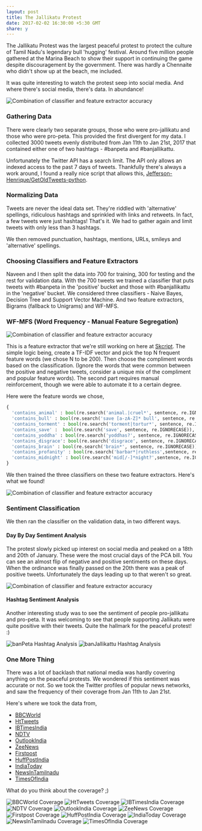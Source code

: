 ```yaml
---
layout: post
title: The Jallikatu Protest
date: 2017-02-02 16:30:00 +5:30 GMT
share: y
---
```


The Jallikatu Protest was the largest peaceful protest to protect the culture of Tamil Nadu's legendary bull 'hugging' festival. Around five million people gathered at the Marina Beach to show their support in continuing the game despite discouragement by the government. There was hardly a Chennaite who didn't show up at the beach, me included.

It was quite interesting to watch the protest seep into social media. And where there's social media, there's data. In abundance!

<img src="/public/posts/2017-02-02/protest.jpg" class="img" alt="Combination of classifier and feature extractor accuracy" />

<!--break-->

### Gathering Data

There were clearly two separate groups, those who were pro-jallikatu and those who were pro-peta. This provided the first divergent for my data. I collected 3000 tweets evenly distributed from Jan 11th to Jan 21st, 2017 that contained either one of two hashtags - #banpeta and #banjallikattu.

Unfortunately the Twitter API has a search limit. The API only allows an indexed access to the past 7 days of tweets. Thankfully there's always a work around, I found a really nice script that allows this, [Jefferson-Henrique/GetOldTweets-python](https://github.com/Jefferson-Henrique/GetOldTweets-python).

### Normalizing Data

Tweets are never the ideal data set. They're riddled with 'alternative' spellings, ridiculous hashtags and sprinkled with links and retweets. In fact, a few tweets were just hashtags! That's it. We had to gather again and limit tweets with only less than 3 hashtags.

We then removed punctuation, hashtags, mentions, URLs, smileys and 'alternative' spellings.

### Choosing Classifiers and Feature Extractors
Naveen and I then split the data into 700 for training, 300 for testing and the rest for validation data. With the 700 tweets we trained a classifier that puts tweets with #banpeta in the 'positive' bucket and those with #banjallikattu in the 'negative' bucket. We considered three classifiers - Naive Bayes, Decision Tree and Support Vector Machine. And two feature extractors, Bigrams (fallback to Unigrams) and WF-MFS.

### WF-MFS (Word Frequency - Manual Feature Segregation)

<img src="/public/posts/2017-02-02/word_cloud.png" class="img" alt="Combination of classifier and feature extractor accuracy" />

This is a feature extractor that we're still working on here at [Skcript](https://skcript.com). The simple logic being, create a TF-IDF vector and pick the top N frequent feature words (we chose N to be 200). Then choose the compliment words based on the classification. (Ignore the words that were common between the positive and negative tweets, consider a unique mix of the compliment and popular feature words). The second part requires manual reinforcement, though we were able to automate it to a certain degree.

Here were the feature words we chose,

```python
{
  'contains_animal' : bool(re.search('animal.|cruel*', sentence, re.IGNORECASE)),
  'contains_bull' : bool(re.search('save [a-zA-Z]* bull', sentence, re.IGNORECASE)),
  'contains_torment' : bool(re.search('torment|tortur*', sentence, re.IGNORECASE)),
  'contains_save' :  bool(re.search('save', sentence, re.IGNORECASE)),
  'contains_yoddha' : bool(re.search('yoddhas?', sentence, re.IGNORECASE)),
  'contains_disgrace': bool(re.search('disgrace', sentence, re.IGNORECASE)),
  'contains_brain' : bool(re.search('brain*', sentence, re.IGNORECASE)),
  'contains_profanity' : bool(re.search('barbar*|ruthless',sentence, re.IGNORECASE)),
  'contains_midnight' : bool(re.search('mid[/-]*night?',sentence, re.IGNORECASE))
}
```

We then trained the three classifiers on these two feature extractors. Here's what we found!

<img src="/public/posts/2017-02-02/algorithm_accuracy.png" class="img" alt="Combination of classifier and feature extractor accuracy" />

### Sentiment Classification

We then ran the classifier on the validation data, in two different ways.

#### Day By Day Sentiment Analysis

The protest slowly picked up interest on social media and peaked on a 18th and 20th of January. These were the most crucial days of the PCA bill. You can see an almost flip of negative and positive sentiments on these days. When the ordinance was finally passed on the 20th there was a peak of positive tweets. Unfortunately the days leading up to that weren't so great.

<img src="/public/posts/2017-02-02/sentiment_by_day.png" class="img" alt="Combination of classifier and feature extractor accuracy" />

#### Hashtag Sentiment Analysis

Another interesting study was to see the sentiment of people pro-jallikatu and pro-peta. It was welcoming to see that people supporting Jallikatu were quite positive with their tweets. Quite the hallmark for the peaceful protest! :)

<img src="/public/posts/2017-02-02/banPeta.png" class="img" alt="banPeta Hashtag Analysis" />
<img src="/public/posts/2017-02-02/banJallikattu.png" class="img" alt="banJallikattu Hashtag Analysis" />

### One More Thing
There was a lot of backlash that national media was hardly covering anything on the peaceful protests. We wondered if this sentiment was accurate or not. So we took the Twitter profiles of popular news networks, and saw the frequency of their coverage from Jan 11th to Jan 21st.

Here's where we took the data from,

- [BBCWorld](https://twitter.com/@BBCWorld)
- [HtTweets](https://twitter.com/@htTweets)
- [IBTimesIndia](https://twitter.com/@ibtimes_india)
- [NDTV](https://twitter.com/@ndtv)
- [OutlookIndia](https://twitter.com/@outlookindia)
- [ZeeNews](https://twitter.com/@zeenews)
- [Firstpost](https://twitter.com/@firstpost)
- [HuffPostIndia](https://twitter.com/@HuffPostIndia)
- [IndiaToday](https://twitter.com/@indiaToday)
- [NewsInTamilnadu](https://twitter.com/@newsintamilnadu)
- [TimesOfIndia](https://twitter.com/@timesofindia)

What do you think about the coverage? ;)

<img src="/public/posts/2017-02-02/news_networks/BBCWorld.png" class="img" alt="BBCWorld Coverage" />
<img src="/public/posts/2017-02-02/news_networks/HtTweets.png" class="img" alt="HtTweets Coverage" />
<img src="/public/posts/2017-02-02/news_networks/IBTimesIndia.png" class="img" alt="IBTimesIndia Coverage" />
<img src="/public/posts/2017-02-02/news_networks/NDTV.png" class="img" alt="NDTV Coverage" />
<img src="/public/posts/2017-02-02/news_networks/OutlookIndia.png" class="img" alt="OutlookIndia Coverage" />
<img src="/public/posts/2017-02-02/news_networks/ZeeNews.png" class="img" alt="ZeeNews Coverage" />
<img src="/public/posts/2017-02-02/news_networks/Firstpost.png" class="img" alt="Firstpost Coverage" />
<img src="/public/posts/2017-02-02/news_networks/HuffPostIndia.png" class="img" alt="HuffPostIndia Coverage" />
<img src="/public/posts/2017-02-02/news_networks/IndiaToday.png" class="img" alt="IndiaToday Coverage" />
<img src="/public/posts/2017-02-02/news_networks/NewsInTamilnadu.png" class="img" alt="NewsInTamilnadu Coverage" />
<img src="/public/posts/2017-02-02/news_networks/TimesOfIndia.png" class="img" alt="TimesOfIndia Coverage" />
